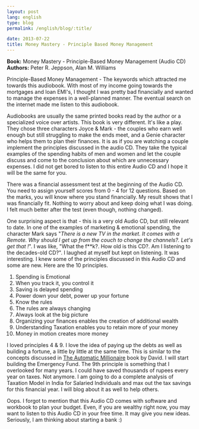 ```yaml
---
layout: post
lang: english
type: blog
permalink: /english/blog/:title/

date: 2013-07-22
title: Money Mastery - Principle Based Money Management
---
```


**Book:** Money Mastery - Principle-Based Money Management (Audio CD)
**Authors:** Peter R. Jeppson, Alan M. Williams

Principle-Based Money Management - The keywords which attracted me towards this audiobook. With most of my income going towards the mortgages and loan EMI's, I thought I was pretty bad financially and wanted to manage the expenses in a well-planned manner. The eventual search on the internet made me listen to this audiobook.

Audiobooks are usually the same printed books read by the author or a specialized voice over artists. This book is very different. It's like a play. They chose three characters Joyce & Mark - the couples who earn well enough but still struggling to make the ends meet, and a Genie character who helps them to plan their finances. It is as if you are watching a couple implement the principles discussed in the audio CD. They take the typical examples of the spending habits of men and women and let the couple discuss and come to the conclusion about which are unnecessary expenses. I did not get bored to listen to this entire Audio CD and I hope it will be the same for you.

There was a financial assessment test at the beginning of the Audio CD. You need to assign yourself scores from 0 - 4 for 12 questions. Based on the marks, you will know where you stand financially. My result shows that I was financially fit. Nothing to worry about and keep doing what I was doing. I felt much better after the test (even though, nothing changed).

One surprising aspect is that - this is a very old Audio CD, but still relevant to date. In one of the examples of marketing & emotional spending, the character Mark says "*There is a new TV in the market. It comes with a Remote. Why should I get up from the couch to change the channels?. Let's get that !*". I was like, "What the f**k?. How old is this CD?. Am I listening to the decades-old CD?". I laughed at myself but kept on listening. It was interesting. I knew some of the principles discussed in this Audio CD and some are new. Here are the 10 principles.

1. Spending is Emotional
2. When you track it, you control it
3. Saving is delayed spending
4. Power down your debt, power up your fortune
5. Know the rules
6. The rules are always changing
7. Always look at the big picture
8. Organizing your finances enables the creation of additional wealth
9. Understanding Taxation enables you to retain more of your money
10. Money in motion creates more money

I loved principles 4 & 9. I love the idea of paying up the debts as well as building a fortune, a little by little at the same time. This is similar to the concepts discussed in [The Automatic Millionaire]({{site[page.lang][page.type].url}}/the-automatic-millionaire-david-bach-book-review/) book by David. I will start building the Emergency Fund. The 9th principle is something that I overlooked for many years. I could have saved thousands of rupees every year on taxes. Not anymore. I am going to do a complete analysis of Taxation Model in India for Salaried Individuals and max out the tax savings for this financial year. I will blog about it as well to help others.

Oops. I forgot to mention that this Audio CD comes with software and workbook to plan your budget. Even, if you are wealthy right now, you may want to listen to this Audio CD in your free time. It may give you new ideas. Seriously, I am thinking about starting a bank :)
